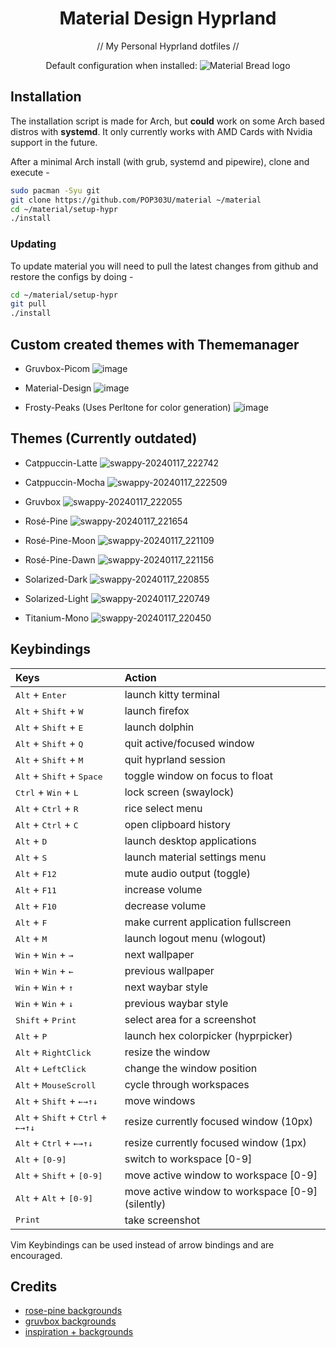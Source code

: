 <div align="center">
<h1> Material Design Hyprland </h1>
// My Personal Hyprland dotfiles //
</div>

<p align="center">
    Default configuration when installed:
    <img src="https://github.com/POP303U/material/assets/115036828/32a208e7-8e3d-4ad1-86f9-43bf37d6ebbe" alt="Material Bread logo">
</p>

## Installation

The installation script is made for Arch, but **could** work on some Arch based distros with **systemd**.
It only currently works with AMD Cards with Nvidia support in the future.

After a minimal Arch install (with grub, systemd and pipewire), clone and execute -

```sh
sudo pacman -Syu git
git clone https://github.com/POP303U/material ~/material
cd ~/material/setup-hypr
./install
```

### Updating
To update material you will need to pull the latest changes from github and restore the configs by doing -

```sh
cd ~/material/setup-hypr
git pull
./install
```

## Custom created themes with Thememanager

* Gruvbox-Picom
![image](https://github.com/POP303U/material/assets/115036828/eeeda211-3d9e-48ee-8db9-235ab378b251)

* Material-Design
![image](https://github.com/POP303U/material/assets/115036828/c43f64be-ee28-4872-bbdb-241ac26ae266)

* Frosty-Peaks (Uses Perltone for color generation)
![image](https://github.com/POP303U/material/assets/115036828/be0ac226-d3b6-4d9a-bbe8-3a3916164a62)

## Themes (Currently outdated)
* Catppuccin-Latte
![swappy-20240117_222742](https://github.com/POP303U/hypr-dots/assets/115036828/6ee5f780-da71-4541-8332-0aa64d4eab32)

* Catppuccin-Mocha
![swappy-20240117_222509](https://github.com/POP303U/hypr-dots/assets/115036828/39c2a568-9bcb-420f-b81d-3503a185c536)

* Gruvbox
![swappy-20240117_222055](https://github.com/POP303U/hypr-dots/assets/115036828/90bdbc13-f7f4-40b4-9fee-1abb83ec2b17)

* Rosé-Pine
![swappy-20240117_221654](https://github.com/POP303U/hypr-dots/assets/115036828/7253be10-e0f9-435f-a872-9ec57cfff5f1)

* Rosé-Pine-Moon
![swappy-20240117_221109](https://github.com/POP303U/hypr-dots/assets/115036828/0eb2854b-449e-45a0-934e-574147ba525e)

* Rosé-Pine-Dawn
![swappy-20240117_221156](https://github.com/POP303U/hypr-dots/assets/115036828/2c98e4cf-ec5b-4a3c-8e2a-fd87bff17e27)

* Solarized-Dark
![swappy-20240117_220855](https://github.com/POP303U/hypr-dots/assets/115036828/fa378b48-5f4a-48c3-818c-25a385efa85e)

* Solarized-Light
![swappy-20240117_220749](https://github.com/POP303U/hypr-dots/assets/115036828/c4040e9c-ec06-4710-b159-d6cea409e268)

* Titanium-Mono
![swappy-20240117_220450](https://github.com/POP303U/hypr-dots/assets/115036828/63597ecd-3e62-4de7-8392-85f26b4f792a)


## Keybindings

| Keys | Action |
| :--  | :-- |
| <kbd>Alt</kbd> + <kbd>Enter</kbd>| launch kitty terminal
| <kbd>Alt</kbd> + <kbd>Shift</kbd> + <kbd>W</kbd>| launch firefox
| <kbd>Alt</kbd> + <kbd>Shift</kbd> + <kbd>E</kbd> | launch dolphin
| <kbd>Alt</kbd> + <kbd>Shift</kbd> + <kbd>Q</kbd>| quit active/focused window
| <kbd>Alt</kbd> + <kbd>Shift</kbd> + <kbd>M</kbd>| quit hyprland session
| <kbd>Alt</kbd> + <kbd>Shift</kbd> + <kbd>Space</kbd> | toggle window on focus to float
| <kbd>Ctrl</kbd> + <kbd>Win</kbd> + <kbd>L</kbd> | lock screen (swaylock)
| <kbd>Alt</kbd> + <kbd>Ctrl</kbd> + <kbd>R</kbd> | rice select menu
| <kbd>Alt</kbd> + <kbd>Ctrl</kbd> + <kbd>C</kbd> | open clipboard history
| <kbd>Alt</kbd> + <kbd>D</kbd> | launch desktop applications
| <kbd>Alt</kbd> + <kbd>S</kbd> | launch material settings menu
| <kbd>Alt</kbd> + <kbd>F12</kbd> | mute audio output (toggle)
| <kbd>Alt</kbd> + <kbd>F11</kbd>| increase volume
| <kbd>Alt</kbd> + <kbd>F10</kbd>| decrease volume
| <kbd>Alt</kbd> + <kbd>F</kbd> | make current application fullscreen
| <kbd>Alt</kbd> + <kbd>M</kbd> | launch logout menu (wlogout)
| <kbd>Win</kbd> + <kbd>Win</kbd> + <kbd>→</kbd> | next wallpaper
| <kbd>Win</kbd> + <kbd>Win</kbd> + <kbd>←</kbd> | previous wallpaper
| <kbd>Win</kbd> + <kbd>Win</kbd> + <kbd>↑</kbd> | next waybar style
| <kbd>Win</kbd> + <kbd>Win</kbd> + <kbd>↓</kbd> | previous waybar style
| <kbd>Shift</kbd> + <kbd>Print</kbd>  | select area for a screenshot
| <kbd>Alt</kbd> + <kbd>P</kbd> | launch hex colorpicker (hyprpicker)
| <kbd>Alt</kbd> + <kbd>RightClick</kbd> | resize the window
| <kbd>Alt</kbd> + <kbd>LeftClick</kbd> | change the window position
| <kbd>Alt</kbd> + <kbd>MouseScroll</kbd> | cycle through workspaces
| <kbd>Alt</kbd> + <kbd>Shift</kbd> + <kbd>←</kbd><kbd>→</kbd><kbd>↑</kbd><kbd>↓</kbd>| move windows
| <kbd>Alt</kbd> + <kbd>Shift</kbd> + <kbd>Ctrl</kbd> + <kbd>←</kbd><kbd>→</kbd><kbd>↑</kbd><kbd>↓</kbd>| resize currently focused window (10px)
| <kbd>Alt</kbd> + <kbd>Ctrl</kbd> + <kbd>←</kbd><kbd>→</kbd><kbd>↑</kbd><kbd>↓</kbd>| resize currently focused window (1px)
| <kbd>Alt</kbd> + <kbd>[0-9]</kbd> | switch to workspace [0-9]
| <kbd>Alt</kbd> + <kbd>Shift</kbd> + <kbd>[0-9]</kbd> | move active window to workspace [0-9]
| <kbd>Alt</kbd> + <kbd>Alt</kbd> + <kbd>[0-9]</kbd> | move active window to workspace [0-9] (silently)
| <kbd>Print</kbd> | take screenshot

Vim Keybindings can be used instead of arrow bindings and are encouraged.

## Credits
- [rose-pine backgrounds](https://github.com/the-argus/wallpapers)
- [gruvbox backgrounds](https://gruvbox-wallpapers.pages.dev)
- [inspiration + backgrounds](https://github.com/prasanthrangan/hyprdots)
